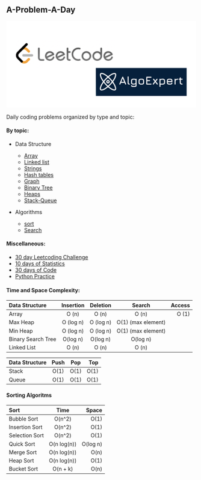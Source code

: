 ## A-Problem-A-Day

![](/misc/images/leetcode-algoexpert.png)

Daily coding problems organized by type and topic:

#### By topic:
- Data Structure
  - [Array](https://github.com/pradeepsinngh/A-Problem-A-Day/tree/master/by-data-structure/arrays)
  - [Linked list](https://github.com/pradeepsinngh/A-Problem-A-Day/tree/master/by-data-structure/linked-list)
  - [Strings](https://github.com/pradeepsinngh/A-Problem-A-Day/tree/master/by-data-structure/strings)
  - [Hash tables](https://github.com/pradeepsinngh/A-Problem-A-Day/tree/master/by-data-structure/hash-tables)
  - [Graph](https://github.com/pradeepsinngh/A-Problem-A-Day/tree/master/by-data-structure/graph)
  - [Binary Tree](https://github.com/pradeepsinngh/A-Problem-A-Day/tree/master/by-data-structure/binary-tree)
  - [Heaps](https://github.com/pradeepsinngh/A-Problem-A-Day/tree/master/by-data-structure/heaps)
  - [Stack-Queue](https://github.com/pradeepsinngh/A-Problem-A-Day/tree/master/by-data-structure/stacks-queues)

- Algorithms
  - [sort](https://github.com/pradeepsinngh/A-Problem-A-Day/tree/master/by-algorithms/sort)
  - [Search]()

#### Miscellaneous:
- [30 day Leetcoding Challenge ](https://github.com/pradeepsinngh/A-Problem-A-Day/tree/master/leetcode-30day-challenge)
- [10 days of Statistics](https://github.com/pradeepsinngh/A-Problem-A-Day/tree/master/10-days-of-statistics)
- [30 days of Code](https://github.com/pradeepsinngh/A-Problem-A-Day/tree/master/30-days-of-code)
- [Python Practice](https://github.com/pradeepsinngh/A-Problem-A-Day/tree/master/python-practice)

#### Time and Space Complexity:
| Data Structure |     Insertion  | Deletion      | Search    |  Access |
| :---           |     :---:      |    :---:      |    :---:  |    ---: |
| Array          |   O (n)        | O (n)         |  O (n)    | O (1)   |
| Max Heap       | O (log n)      | O (log n)     |   O(1) (max element)   | |
| Min Heap       | O (log n)      | O (log n)     |   O(1) (max element)   | |
| Binary Search Tree    | O(log n)       |  O(log n)   |   O(log n)        | |
| Linked List           | O (n)       | O (n)     |      O (n)     | |

| Data Structure |     Push       | Pop           | Top       |
| :---           |     :---:      |    :---:      |      ---: |
| Stack          | O(1)           | O(1)          |     O(1)  |
| Queue          | O(1)           | O(1)          |   O(1)    |

#### Sorting Algoritms 
| Sort |     Time  | Space  |
| :--- |     :---: |   ---: |
| Bubble Sort | O(n^2)  | O(1)|
| Insertion Sort | O(n^2)  | O(1)|
| Selection Sort | O(n^2)  | O(1)|
| Quick Sort|O(n log(n)) | O(log n) |
| Merge Sort |O(n log(n)) |  O(n)|
| Heap Sort |O(n log(n)) |  O(1)|
| Bucket Sort |O(n + k) |  O(n)|
